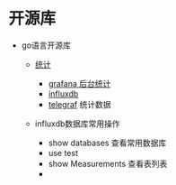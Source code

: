 # 开源库
- go语言开源库
    - [统计](http://www.cnblogs.com/Scissors/p/5977670.html)
        - [grafana 后台统计](https://github.com/grafana/grafana)
        - [influxdb](https://github.com/influxdata/influxdb)
        - [telegraf](https://github.com/influxdata/telegraf) 统计数据

    - influxdb数据库常用操作
        - show databases 查看常用数据库
        - use test
        - show Measurements 查看表列表
        -